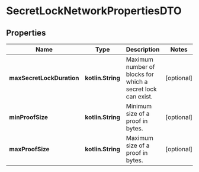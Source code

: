 
# SecretLockNetworkPropertiesDTO

## Properties
Name | Type | Description | Notes
------------ | ------------- | ------------- | -------------
**maxSecretLockDuration** | **kotlin.String** | Maximum number of blocks for which a secret lock can exist. |  [optional]
**minProofSize** | **kotlin.String** | Minimum size of a proof in bytes. |  [optional]
**maxProofSize** | **kotlin.String** | Maximum size of a proof in bytes. |  [optional]



